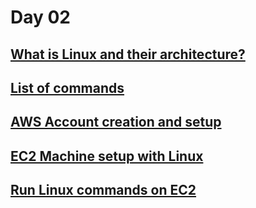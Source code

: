 # Day 02

## [What is Linux and their architecture?](https://medium.com/@santosh370/devops-the-secret-sauce-to-software-success-7fe909daeb69)


## [List of commands](commands.md)

## [AWS Account creation and setup](aws-account-setup.md)

## [EC2 Machine setup with Linux](ec2-setup.md)

## [Run Linux commands on EC2](ec2-commands.md)
